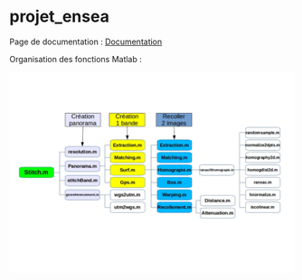 projet_ensea
============

Page de documentation : [Documentation]

[Documentation]:http://benoitfragit.github.io/projet_ensea/ "Documentation"

Organisation des fonctions Matlab :



![DiagramMatlab](resources/Documentation/docMatlab/schemaMATLAB.jpg)
